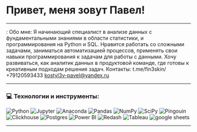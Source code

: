 # Привет, меня зовут Павел!

---

: Обо мне:
Я начинающий специалист в анализе данных с фундаментальными знаниями в области статистики, и программирования на Python и SQL. Нравится работать со сложными задачами, заниматься автоматизацией процессов, применять свои навыки программирования к задачам для работы с данными. Хочу развиваться, как аналитик данных в продуктовой команде, где готовы к креативным подходам решения задач.
Контакты:
t.me/fin3skin/
+79120593433
kostyl3v-pavel@yandex.ru





---

### 💻 Технологии и инструменты:
![Python](https://img.shields.io/badge/Python-black?style=for-the-badge&logo=python&logoColor=white)
![Jupyter](https://img.shields.io/badge/jupyter-black?style=for-the-badge&logo=jupyter&logoColor=white)
![Anaconda](https://img.shields.io/badge/anaconda-black?style=for-the-badge&logo=anaconda&logoColor=white)
![Pandas](https://img.shields.io/badge/Pandas-black?style=for-the-badge&logo=Pandas&logoColor=white)
![NumPy](https://img.shields.io/badge/NumPy-black?style=for-the-badge&logo=NumPy&logoColor=white)
![SciPy](https://img.shields.io/badge/SciPy-black?style=for-the-badge&logo=SciPy&logoColor=white)
![Pingouin](https://img.shields.io/badge/Pingouin-black?style=for-the-badge&logo=Pingouin&logoColor=white)
![Clickhouse](https://img.shields.io/badge/Clickhouse-black?style=for-the-badge&logo=Clickhouse&logoColor=white)
![Postgres](https://img.shields.io/badge/PostgreSQL-black?style=for-the-badge&logo=postgresql&logoColor=white)
![Power BI](https://img.shields.io/badge/Power_BI-black?style=for-the-badge&logo=PowerBI&logoColor=white)
![Redash](https://img.shields.io/badge/Redash-black?style=for-the-badge&logo=Redash&logoColor=white)
![Tableau](https://img.shields.io/badge/Tableau-black?style=for-the-badge&logo=Tableau&logoColor=white)
![google sheets](https://img.shields.io/badge/Google%20Sheets-black?style=for-the-badge&logo=google-sheets&logoColor=white)


-------------
